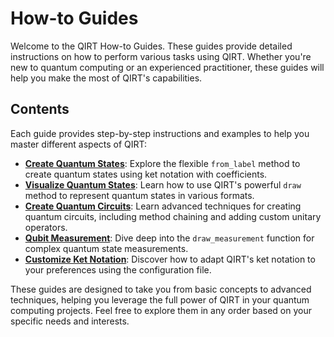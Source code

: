 # How-to Guides

Welcome to the QIRT How-to Guides. These guides provide detailed instructions on how to perform various tasks using QIRT. Whether you're new to quantum computing or an experienced practitioner, these guides will help you make the most of QIRT's capabilities.

## Contents

Each guide provides step-by-step instructions and examples to help you master different aspects of QIRT:

- **[Create Quantum States](create_states.md)**: Explore the flexible `from_label` method to create quantum states using ket notation with coefficients.
- **[Visualize Quantum States](visualize_states.md)**: Learn how to use QIRT's powerful `draw` method to represent quantum states in various formats.
- **[Create Quantum Circuits](create_circuits.md)**: Learn advanced techniques for creating quantum circuits, including method chaining and adding custom unitary operators.
- **[Qubit Measurement](qubit_measurement.md)**: Dive deep into the `draw_measurement` function for complex quantum state measurements.
- **[Customize Ket Notation](customize_ket_notation.md)**: Discover how to adapt QIRT's ket notation to your preferences using the configuration file.

These guides are designed to take you from basic concepts to advanced techniques, helping you leverage the full power of QIRT in your quantum computing projects. Feel free to explore them in any order based on your specific needs and interests.
